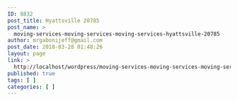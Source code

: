 ```yaml
---
ID: 8832
post_title: Hyattsville 20785
post_name: >
  moving-services-moving-services-moving-services-hyattsville-20785
author: mrgabonijeff@gmail.com
post_date: 2018-03-28 01:48:26
layout: page
link: >
  http://localhost/wordpress/moving-services-moving-services-moving-services-hyattsville-20785/
published: true
tags: [ ]
categories: [ ]
---
```

